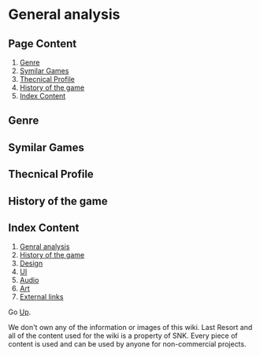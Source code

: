 # **General analysis**
## **Page Content**
1. [Genre](https://github.com/ericlr1/Proyecto_1_Guerrilla-War/blob/gh-pages/Intro.md#genre)
2. [Symilar Games](https://github.com/ericlr1/Proyecto_1_Guerrilla-War/blob/gh-pages/Intro.md#symilar-games)
3. [Thecnical Profile](https://github.com/ericlr1/Proyecto_1_Guerrilla-War/blob/gh-pages/Intro.md#thecnical-profile)
4. [History of the game](https://github.com/ericlr1/Proyecto_1_Guerrilla-War/blob/gh-pages/Intro.md#history-of-the-game)
5. [Index Content](https://github.com/ericlr1/Proyecto_1_Guerrilla-War/blob/gh-pages/Intro.md#index-content)

## **Genre**

## **Symilar Games**

## **Thecnical Profile**

## **History of the game**

## **Index Content**

1. [Genral analysis](https://github.com/ericlr1/Proyecto_1_Guerrilla-War/blob/gh-pages/Intro.md)
2. [History of the game](https://github.com/ericlr1/Proyecto_1_Guerrilla-War/blob/gh-pages/History_of_the_game.md)
3. [Design](https://github.com/ericlr1/Proyecto_1_Guerrilla-War/blob/gh-pages/Design.md)
4. [UI](https://github.com/ericlr1/Proyecto_1_Guerrilla-War/blob/gh-pages/UI.md)
5. [Audio](https://github.com/ericlr1/Proyecto_1_Guerrilla-War/blob/gh-pages/Audio.md)
6. [Art](https://github.com/ericlr1/Proyecto_1_Guerrilla-War/blob/gh-pages/Art.md#art)
7. [External links](https://github.com/ericlr1/Proyecto_1_Guerrilla-War/blob/gh-pages/External_Links.md)


Go [Up](https://github.com/ericlr1/Proyecto_1_Guerrilla-War/blob/gh-pages/general_analysis.md#general-analysis).

We don't own any of the information or images of this wiki. Last Resort and all of the content used for the wiki is a property of SNK. Every piece of content is used and can be used by anyone for non-commercial projects.
